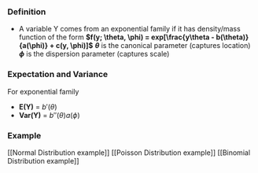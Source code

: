 ### Definition
- A variable Y comes from an exponential family if it has density/mass function of the form
						**$f(y; \theta, \phi) = exp[\frac{y\theta - b(\theta)}{a(\phi)} + c(y, \phi)]$**
				**$\theta$** is the canonical parameter (captures location)
				 **$\phi$** is the dispersion parameter (captures scale)


### Expectation and Variance
For exponential family
- **E(Y)** = $b'(\theta)$
- **Var(Y)** = $b''(\theta)a(\phi)$


### Example
[[Normal Distribution example]]
[[Poisson Distribution example]]
[[Binomial Distribution example]]





